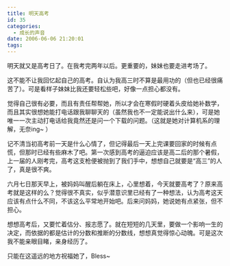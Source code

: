 ```yaml
---
title: 明天高考
id: 35
categories:
  - 成长的声音
date: 2006-06-06 21:20:01
tags:
---
```


明天就又是高考日了。在我考完两年以后。更重要的，妹妹也要走进考场了。

这不能不让我回忆起自己的高考。自认为我高三时不算是最用功的（但也已经很痛苦了）。可是看样子妹妹比我还要轻松些吧，好像一点担心都没有。

觉得自己很有必要，而且有责任帮帮她，所以才会在寒假时硬着头皮给她补数学，而且其实很想她能打电话跟我聊聊天的（虽然我也不一定能说出什么来），可是她唯一一次主动打电话给我竟然还是问一个下载的问题。（这就是她对计算机系的理解，无奈ing~ ）

记不清当初高考前一天是什么心情了，但记得最后一天上完课要回家的时候有点慌，但那时已经有些麻木了吧。第一次感到高考的逼迫应该是高二后的那个暑假，上一届的人刚考完，高考这支枪便被抛到了我们手中，想想自己就要是“高三”的人了，真是很不爽。

六月七日那天早上，被妈妈叫醒后躺在床上，心里想着，今天就要高考了？原来高考就是这样的么？觉得很不真实，似乎潜意识里已经有了一种想法，认为高考这天应该有点什么不同，不该这么平常地开始吧。后来问妈妈，她说她有点紧张，但不担心。

想想高考后，又要忙着估分、报志愿了。就在短短的几天里，要做一个影响一生的决定，而依据的都是估计的分数和推断的分数线，想想真觉得惊心动魄。可是这次我不能亲眼目睹，亲身经历了。

只能在这遥远的地方祝福她了，Bless~
